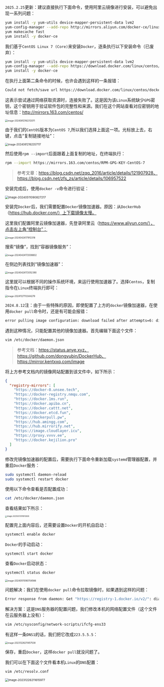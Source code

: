 `2025.2.25`更新：建议直接执行下面命令，使用阿里云镜像进行安装，可以避免出现一系列问题：

```sh
yum install -y yum-utils device-mapper-persistent-data lvm2
yum-config-manager --add-repo http://mirrors.aliyun.com/docker-ce/linux/centos/docker-ce.repo
yum makecache fast
yum install -y docker-ce
```

我们基于`CentOS Linux 7 (Core)`来安装`Docker`，逐条执行以下安装命令（已废弃）：

```sh
yum install -y yum-utils device-mapper-persistent-data lvm2
yum-config-manager --add-repo https://download.docker.com/linux/centos/docker-ce.repo
yum install -y docker-ce
```

在执行上面第二条命令的时候，也许会遇到这样的一条报错：

```sh
Could not fetch/save url https://download.docker.com/linux/centos/docker-ce.repo to file /etc/yum.repos.d/docker-ce.repo: [Errno 14] curl#7 - "Failed to connect to 2600:9000:215a:ae00:3:db06:4200:93a1: 网络不可达"
```

这表示尝试通过网络获取资源时，连接失败了。这是因为该`Linux`系统缺少`GPG`密钥，这个密钥用于验证软件包的完整性和来源。我们在这个网站查看对应密钥的地址信息：http://mirrors.163.com/centos/

<img src="image/image-20240812162312011.png" alt="image-20240812162312011" style="zoom:50%;" />

由于我们的`CentOS`版本为`CentOS 7`,所以我们选择上面这一项。光标放上去，右键，点击“复制链接地址”：

<img src="image/image-20240812162357117.png" alt="image-20240812162357117" style="zoom:60%;" />

然后使用`rpm --import`后面跟着上面复制的地址，在终端执行：

```sh
rpm --import https://mirrors.163.com/centos/RPM-GPG-KEY-CentOS-7
```

> 参考文章：https://blog.csdn.net/zqq_2016/article/details/121907928、https://blog.csdn.net/zfs_zs/article/details/106957522

安装完成后，使用`docker -v`命令进行验证：

<img src="image/image-20240511090827217.png" alt="image-20240511090827217" style="zoom:67%;" />

安装完`Docker`后，我们需要配置`Docker`镜像加速器。原因：从`DockerHub`（https://hub.docker.com/）上下载镜像太慢。

这里我们配置阿里云镜像加速器，先登录阿里云（https://www.aliyun.com/），点击左上角“控制台”：

<img src="image/image-20240424171912318.png" alt="image-20240424171912318" style="zoom:50%;" />

搜索“镜像”，找到“容器镜像服务”：

<img src="image/image-20240424172006602.png" alt="image-20240424172006602" style="zoom:50%;" />

在侧边列表找到“镜像加速器”：

<img src="image/image-20240424172052390.png" alt="image-20240424172052390" style="zoom:50%;" />

这里就可以根据不同的操作系统环境，来运行使用加速器了。选择`Centos`，复制指令在`Linux`终端执行即可：

<img src="image/image-20241127113344279.png" alt="image-20241127113344279" style="zoom:50%;" />

`2024.8.12`注：由于一些特殊的原因，即使配置了上方的`docker`镜像加速器，在使用`docker pull`命令时，还是有可能会报错：

```sh
error pulling image configuration: download failed after attempts=6: dial tcp 31.13.81.4:443: connect: connection refused
```

遇到这种情况，只能配置其他的镜像加速器。首先编辑下面这个文件：

```sh
vim /etc/docker/daemon.json
```

> 参考文档：https://status.anye.xyz、https://github.com/dongyubin/DockerHub、https://mirror.kentxxq.com/image

将上方参考文档内的镜像网站配置到该文件中，如下所示：

```json
{
  "registry-mirrors": [
    "https://docker-0.unsee.tech",
    "https://docker-registry.nmqu.com",
    "https://docker.1ms.run",
    "https://docker.apiba.cn",
    "https://docker.cattt.net",
    "https://docker.etcd.fun",
    "https://dockerpull.pw",
    "https://hub.amingg.com",
    "https://hub.mirrorify.net",
    "https://image.cloudlayer.icu",
    "https://proxy.vvvv.ee",
    "https://docker.kejilion.pro"
  ]
}
```

修改完镜像加速器的配置后，需要执行下面命令重新加载`systemd`管理器配置，并重启`Docker`服务：

```sh
sudo systemctl daemon-reload
sudo systemctl restart docker
```

使用以下命令查看是否配置成功：

```sh
cat /etc/docker/daemon.json
```

查看结果如下所示：

<img src="image/image-20250313191813830.png" alt="image-20250313191813830" style="zoom:40%;" />

配置完上面内容后，还需要设置`Docker`的开机自启动：

```bash
systemctl enable docker
```

`Docker`的手动启动：

```sh
systemctl start docker
```

查看`Docker`启动状态：

```sh
systemctl status docker
```

<img src="image/image-20240511090704566.png" alt="image-20240511090704566" style="zoom:50%;" />

问题解决：我们在使用`docker pull`命令拉取镜像时，如果遇到这样的问题：

```sh
Error response from daemon: Get "https://registry-1.docker.io/v2/": dial tcp: lookup registry-1.docker.io on 10.40.18.2:53: server misbehaving
```

解决方案：这是`DNS`服务器的配置问题，我们修改本机的网络配置文件（这个文件在云服务器上没有）：

```bash
vim /etc/sysconfig/network-scripts/ifcfg-ens33
```

有这样一条`DNS1`的话，我们把它改成`223.5.5.5`：

<img src="image/image-20231226211457538.png" alt="image-20231226211457538" style="zoom:50%;" />

保存，重启`Docker`，这样`docker pull`就没问题了。

我们可以在下面这个文件看本机`Linux`的`DNS`配置：

```bash
vim /etc/resolv.conf
```

<img src="image/image-20231226211615977.png" alt="image-20231226211615977" style="zoom:67%;" />

